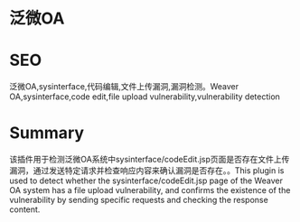 # 泛微OA
# SEO
泛微OA,sysinterface,代码编辑,文件上传漏洞,漏洞检测。Weaver OA,sysinterface,code edit,file upload vulnerability,vulnerability detection
# Summary
该插件用于检测泛微OA系统中sysinterface/codeEdit.jsp页面是否存在文件上传漏洞，通过发送特定请求并检查响应内容来确认漏洞是否存在。。This plugin is used to detect whether the sysinterface/codeEdit.jsp page of the Weaver OA system has a file upload vulnerability, and confirms the existence of the vulnerability by sending specific requests and checking the response content.
